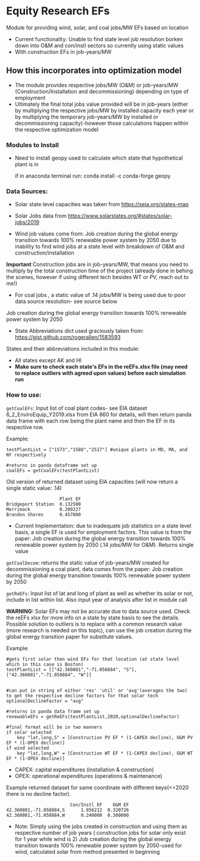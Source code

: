 # Equity Research EFs
 Module for providing wind, solar, and coal jobs/MW EFs based on location
 * Current functionality: Unable to find state level job resolution borken down into O&M and con/instl sectors so currently using static values
 * With construction EFs in job-years/MW

## How this incorporates into optimization model
* The module provides respective jobs/MW (O&M) or job-years/MW (Construction/Installation and decommissioning) depending on type of employment
* Ultimately the final total jobs value provided will be in job-years (either by multiplying the respective jobs/MW by installed capacity each year or by multiplying the temporary job-years/MW by installed or decommissioning capacity)-however those calculations happen within the respective optimization model

### Modules to Install
* Need to install geopy used to calculate which state that hypothetical plant is in
    
    if in anaconda terminal run: 
    conda install -c conda-forge geopy
### Data Sources:
* Solar state level capacities was taken from https://seia.org/states-map
* Solar Jobs data from https://www.solarstates.org/#states/solar-jobs/2019



* Wind job values come from: Job creation during the global energy transition towards 100% renewable power system by 2050 due to inability to find wind jobs at a state level with breakdown of O&M and construction/installation

**Important** Construction jobs are in job-years/MW, that means you need to multiply by the total construction time of the project (already done in behing the scenes, however if using different tech besides WT or PV, reach out to me!)

* For  coal jobs , a static value of .14 jobs/MW is being used due to poor data source resolution- see source below

Job creation during the global energy transition towards 100% renewable power system by 2050 

* State Abbreviations dict used graciously taken from: https://gist.github.com/rogerallen/1583593


States and their abbreviations included in this module:
* All states except AK and HI
* **Make sure to check each state's EFs in the reEFs.xlsx file (may need to replace outliers with agreed upon values) before each simulation run**
### How to use:

`getCoalEFs`: Input list of coal plant codes- see EIA dataset 6_2_EnviroEquip_Y2019.xlsx from EIA 860 for details, will then return 
panda data frame with each row being the plant name and then the EF in its respective row.

Example: 
    
    testPlantList = ["1573","1588","2517"] #unique plants in MD, MA, and NY respectively

    #returns in panda dataframe set up
    coalEFs = getCoalEFs(testPlantList)

Old version of returned dataset using EIA capacities (will now return a single static value: .14)


                        Plant EF
    Bridgeport Station  0.132500
    Merrimack           0.209227
    Brandon Shores      0.457080

* Current Implementation: due to inadequate job statistics on a state level basis, a single EF is used for employment factors. This value is from the paper: Job creation during the global energy transition towards 100% renewable power system by 2050 (.14 jobs/MW for O&M). Returns single value

`getCoalDecom`: returns the static value of job-years/MW created for decommissioning a coal plant, data comes from the paper:  Job creation during the global energy transition towards 100% renewable power system by 2050 
    
`getReEFs`: Input list of lat and long of plant as well as whether its solar or not, include in list within list. Also input year of analysis after list in module call

**WARNING:** Solar EFs may not be accurate due to data source used. Check the reEFs xlsx for more info on a state by state basis to see the details. Possible solution to outliers is to replace with a common research value (more research is needed on this topic), can use the job creation during the global energy transition paper for substitute values.


Example: 

    #gets first solar then wind EFs for that location (at state level which in this case is Boston)
    testPlantList = [["42.360081","-71.058884", "S"],["42.360081","-71.058884", "W"]] 


    #can put in string of either 'res' 'util' or 'avg'(averages the two) to get the respective decline factors for that solar tech
    optionalDeclineFactor = "avg"

    #returns in panda data frame set up
    renewableEFs = getReEFs(testPlantList,2020,optionalDeclineFactor)

    #final format will be in two manners
    if solar selected
        key "lat,long,S" = [Construction PV EF * (1-CAPEX decline), O&M PV EF * (1-OPEX decline)]
    if wind selected
        key "lat,long,W" = [Construction WT EF * (1-CAPEX decline), O&M WT EF * (1-OPEX decline)]

* CAPEX: capital expenditures (installation & construction)
* OPEX: operational expenditures (operations & maintenance)


Example returned dataset for same coordinate with different keys(<=2020 there is no decline factor).


                            Con/Instl EF    O&M EF
    42.360081,-71.058884,S      1.056212  0.320726
    42.360081,-71.058884,W      0.240000  0.300000


* Note: Simply using the jobs created in construction and using them as respective number of job years ( construction jobs for solar only exist for 1 year while wind is 2) Job creation during the global energy transition towards 100% renewable power system by 2050-used for wind, calculated solar from method presented in beginning